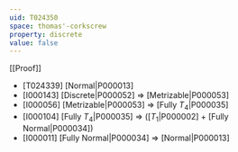 ```yaml
---
uid: T024350
space: thomas'-corkscrew
property: discrete
value: false
---
```

[[Proof]]

* [T024339] [Normal|P000013]
* [I000143] [Discrete|P000052] => [Metrizable|P000053]
* [I000056] [Metrizable|P000053] => [Fully $T_4$|P000035]
* [I000104] [Fully $T_4$|P000035] => ([$T_1$|P000002] + [Fully Normal|P000034])
* [I000011] [Fully Normal|P000034] => [Normal|P000013]


